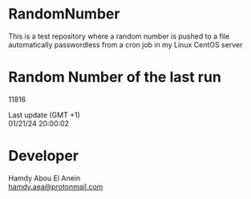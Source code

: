 # RandomNumber    
This is a test repository where a random number is pushed to a file automatically passwordless from a cron job in my Linux CentOS server    
# Random Number of the last run   
11816
      
Last update (GMT +1)    
01/21/24 20:00:02
# Developer    
Hamdy Abou El Anein   
hamdy.aea@protonmail.com
